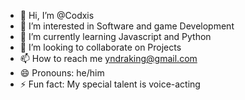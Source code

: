 - 👋 Hi, I’m @Codxis
- 👀 I’m interested in Software and game Development
- 🌱 I’m currently learning Javascript and Python
- 💞️ I’m looking to collaborate on Projects
- 📫 How to reach me yndraking@gmail.com
- 😄 Pronouns: he/him
- ⚡ Fun fact: My special talent is voice-acting

<!---
Codxis/Codxis is a ✨ special ✨ repository because its `README.md` (this file) appears on your GitHub profile.
You can click the Preview link to take a look at your changes.
--->
